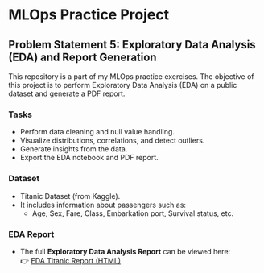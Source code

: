 # MLOps Practice Project

## Problem Statement 5: Exploratory Data Analysis (EDA) and Report Generation

This repository is a part of my MLOps practice exercises. The objective of this project is to perform Exploratory Data Analysis (EDA) on a public dataset and generate a PDF report.

### Tasks
- Perform data cleaning and null value handling.
- Visualize distributions, correlations, and detect outliers.
- Generate insights from the data.
- Export the EDA notebook and PDF report.

### Dataset
- Titanic Dataset (from Kaggle).
- It includes information about passengers such as:
  - Age, Sex, Fare, Class, Embarkation port, Survival status, etc.


### EDA Report

- The full **Exploratory Data Analysis Report** can be viewed here:  
  👉 [EDA Titanic Report (HTML)](reports/eda_titanic_report.html)
